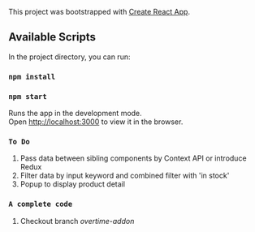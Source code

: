 This project was bootstrapped with [Create React App](https://github.com/facebook/create-react-app).

## Available Scripts

In the project directory, you can run:

### `npm install`

### `npm start`

Runs the app in the development mode.<br />
Open [http://localhost:3000](http://localhost:3000) to view it in the browser.

### `To Do`
1. Pass data between sibling components by Context API or introduce Redux
2. Filter data by input keyword and combined filter with 'in stock'
3. Popup to display product detail

### `A complete code`
1. Checkout branch *overtime-addon*


